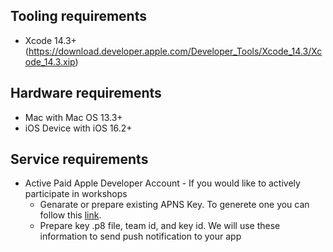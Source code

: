 ## Tooling requirements
- Xcode 14.3+ (https://download.developer.apple.com/Developer_Tools/Xcode_14.3/Xcode_14.3.xip)

## Hardware requirements
- Mac with Mac OS 13.3+
- iOS Device with iOS 16.2+

## Service requirements
- Active Paid Apple Developer Account - If you would like to actively participate in workshops
	- Genarate or prepare existing APNS Key. To generete one you can follow this [link](link).
	- Prepare key .p8 file, team id, and key id. We will use these information to send push notification to your app




